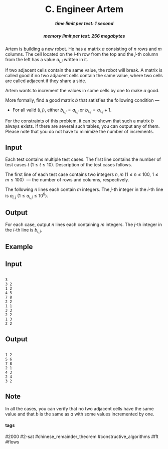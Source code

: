 <h1 style='text-align: center;'> C. Engineer Artem</h1>

<h5 style='text-align: center;'>time limit per test: 1 second</h5>
<h5 style='text-align: center;'>memory limit per test: 256 megabytes</h5>

Artem is building a new robot. He has a matrix $a$ consisting of $n$ rows and $m$ columns. The cell located on the $i$-th row from the top and the $j$-th column from the left has a value $a_{i,j}$ written in it. 

If two adjacent cells contain the same value, the robot will break. A matrix is called good if no two adjacent cells contain the same value, where two cells are called adjacent if they share a side. 

Artem wants to increment the values in some cells by one to make $a$ good.

More formally, find a good matrix $b$ that satisfies the following condition — 

* For all valid ($i,j$), either $b_{i,j} = a_{i,j}$ or $b_{i,j} = a_{i,j}+1$.

For the constraints of this problem, it can be shown that such a matrix $b$ always exists. If there are several such tables, you can output any of them. Please note that you do not have to minimize the number of increments.

## Input

Each test contains multiple test cases. The first line contains the number of test cases $t$ ($1 \le t \le 10$). Description of the test cases follows.

The first line of each test case contains two integers $n, m$ ($1 \le n \le 100$, $1 \le m \le 100$)  — the number of rows and columns, respectively.

The following $n$ lines each contain $m$ integers. The $j$-th integer in the $i$-th line is $a_{i,j}$ ($1 \leq a_{i,j} \leq 10^9$).

## Output

For each case, output $n$ lines each containing $m$ integers. The $j$-th integer in the $i$-th line is $b_{i,j}$.

## Example

## Input


```

3
3 2
1 2
4 5
7 8
2 2
1 1
3 3
2 2
1 3
2 2

```
## Output


```

1 2
5 6
7 8
2 1
4 3
2 4
3 2

```
## Note

In all the cases, you can verify that no two adjacent cells have the same value and that $b$ is the same as $a$ with some values incremented by one. 



#### tags 

#2000 #2-sat #chinese_remainder_theorem #constructive_algorithms #fft #flows 